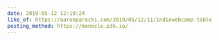 ```yaml
---
date: 2019-05-12 12:19:24
like_of: https://aaronparecki.com/2019/05/12/11/indiewebcamp-table
posting_method: https://monocle.p3k.io/
---
```

